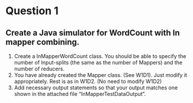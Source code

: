 # Question 1
## Create a Java simulator for WordCount with In mapper combining.
1. Create a InMapperWordCount class. You should be able to specify the number of Input-splits (the same as the number of Mappers) and the number of reducers.
2. You have already created the Mapper class. (See W1D1). Just modify it appropriately. Rest is as in W1D2. (No need to modify W1D2)
3. Add necessary output statements so that your output matches one shown in the attached file “InMapperTestDataOutput”.
